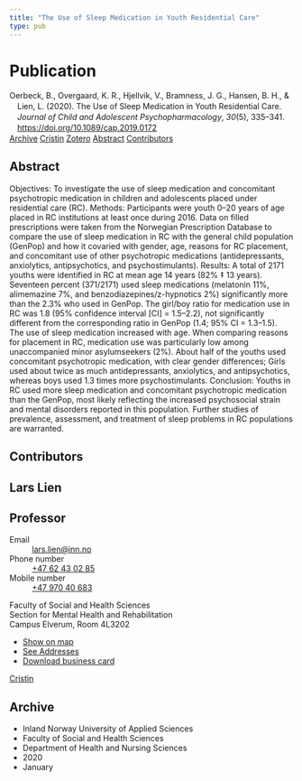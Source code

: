 ```yaml
---
title: "The Use of Sleep Medication in Youth Residential Care"
type: pub
---
```

<h1>Publication</h1>
<article id="csl-bib-container-GFLW3ZNE" class="csl-bib-container">
  <div class="csl-bib-body" style="line-height: 1.35; padding-left: 1em; text-indent:-1em;">
  <div class="csl-entry">Oerbeck, B., Overgaard, K. R., Hjellvik, V., Bramness, J. G., Hansen, B. H., &amp; Lien, L. (2020). The Use of Sleep Medication in Youth Residential Care. <i>Journal of Child and Adolescent Psychopharmacology</i>, <i>30</i>(5), 335&#x2013;341. <a href="https://doi.org/10.1089/cap.2019.0172">https://doi.org/10.1089/cap.2019.0172</a></div>
</div>
  <div class="csl-bib-buttons">
    <a href="#taxonomy-article-GFLW3ZNE" class="csl-bib-button">Archive</a>
    <a href="https://app.cristin.no/results/show.jsf?id=1786542" alt="Cristin URL" class="csl-bib-button">Cristin</a>
    <a href="http://zotero.org/groups/5022929/items/GFLW3ZNE" alt="Zotero URL" class="csl-bib-button">Zotero</a>
    <a href="#abstract-article-GFLW3ZNE" class="csl-bib-button">Abstract</a>
    <a href="#contributors-article-GFLW3ZNE" class="csl-bib-button">Contributors</a>
  </div>
  <div id="csl-bib-meta-container-GFLW3ZNE"></div>
</article>
<div id="csl-bib-meta-GFLW3ZNE" class="csl-bib-meta">
  <article id="abstract-article-GFLW3ZNE" class="abstract-article">
    <h1>Abstract</h1>
    Objectives: To investigate the use of sleep medication and concomitant psychotropic medication in children and adolescents placed under residential care (RC). 
Methods: Participants were youth 0–20 years of age placed in RC institutions at least once during 2016. Data on filled 
prescriptions were taken from the Norwegian Prescription Database to compare the use of sleep medication in RC with the general child population (GenPop) and how it covaried with gender, age, reasons for RC placement, and concomitant use of other psychotropic medications (antidepressants, anxiolytics, antipsychotics, and psychostimulants). 
Results: A total of 2171 youths were identified in RC at mean age 14 years (82% ‡ 13 years). Seventeen percent (371/2171) 
used sleep medications (melatonin 11%, alimemazine 7%, and benzodiazepines/z-hypnotics 2%) significantly more than the 
2.3% who used in GenPop. The girl/boy ratio for medication use in RC was 1.8 (95% confidence interval [CI] = 1.5–2.2), not significantly different from the corresponding ratio in GenPop (1.4; 95% CI = 1.3–1.5). The use of sleep medication increased with age. When comparing reasons for placement in RC, medication use was particularly low among unaccompanied minor asylumseekers (2%). About half of the youths used concomitant psychotropic medication, with clear gender differences; Girls used about twice as much antidepressants, anxiolytics, and antipsychotics, whereas boys used 1.3 times more psychostimulants. 
Conclusion: Youths in RC used more sleep medication and concomitant psychotropic medication than the GenPop, most 
likely reflecting the increased psychosocial strain and mental disorders reported in this population. Further studies of prevalence, assessment, and treatment of sleep problems in RC populations are warranted.
  </article>
  <article id="contributors-article-GFLW3ZNE" class="contributors-article">
    <h1>Contributors</h1>
    <div class="personas">
<div class="vrtx-hinn-person-card">
<div class="photo">
<i class="lar la-user-circle missing-person"></i>
</div>
<div class="info">
<hgroup><h1>Lars Lien</h1>
<h2>Professor</h2>
</hgroup><dl>
<dt>Email</dt>
<dd>
<a href="mailto:lars.lien@inn.no">lars.lien@inn.no</a>
</dd>
<dt>Phone number</dt>
<dd><a href="tel:+4762430285">
+47 62 43 02 85
</a></dd>
<dt>Mobile number</dt>
<dd><a href="tel:+4797040683">
+47 970 40 683
</a></dd>
</dl>
<p>
Faculty of Social and Health Sciences<br>
Section for Mental Health and Rehabilitation<br>
Campus Elverum,
Room 4L3202
</p>
<ul class="vrtx-hinn-links">
<li><a href="https://www.google.com/maps?q=60.88177,11.53669">Show on map</a></li>
<li><a href="https://www.inn.no/english/find-an-employee/lars-lien.html#vrtx-hinn-addresses">See Addresses</a></li>
<li><a href="https://www.inn.no/english/find-an-employee/lars-lien.html?vrtx=vcf">Download business card</a></li>
</ul>
</div>
</div>
<a href="https://app.cristin.no/persons/show.jsf?id=14287" alt="Cristin URL" class="personas-cristin">Cristin</a>
</div>
  </article>
  <article id="taxonomy-article-GFLW3ZNE" class="taxonomy-article">
    <h1>Archive</h1>
    <ul>
      <li>Inland Norway University of Applied Sciences</li>
      <li>Faculty of Social and Health Sciences</li>
      <li>Department of Health and Nursing Sciences</li>
      <li>2020</li>
      <li>January</li>
    </ul>
  </article>
</div>
